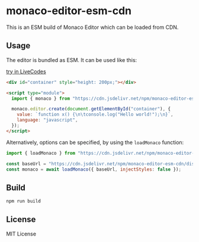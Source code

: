 # monaco-editor-esm-cdn

This is an ESM build of Monaco Editor which can be loaded from CDN.

## Usage

The editor is bundled as ESM. It can be used like this:

[try in LiveCodes](https://livecodes.io/?x=id/dgzkpnfzzbq)

```html
<div id="container" style="height: 200px;"></div>

<script type="module">
  import { monaco } from "https://cdn.jsdelivr.net/npm/monaco-editor-esm-cdn/monaco.js";

  monaco.editor.create(document.getElementById("container"), {
    value: `function x() {\n\tconsole.log("Hello world!");\n}`,
    language: "javascript",
  });
</script>
```

Alternatively, options can be specified, by using the `loadMonaco` function:

```js
import { loadMonaco } from "https://cdn.jsdelivr.net/npm/monaco-editor-esm-cdn/load-monaco.js";

const baseUrl = "https://cdn.jsdelivr.net/npm/monaco-editor-esm-cdn/dist/";
const monaco = await loadMonaco({ baseUrl, injectStyles: false });
```

## Build

```bash
npm run build
```

## License

MIT License
